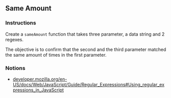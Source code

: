 ## Same Amount

### Instructions

Create a `sameAmount` function that takes three parameter,
a data string and 2 regexes.

The objective is to confirm that the second and the third parameter matched
the same amount of times in the first parameter.

### Notions

- [developer.mozilla.org/en-US/docs/Web/JavaScript/Guide/Regular_Expressions#Using_regular_expressions_in_JavaScript](https://developer.mozilla.org/en-US/docs/Web/JavaScript/Guide/Regular_Expressions#Using_regular_expressions_in_JavaScript)
